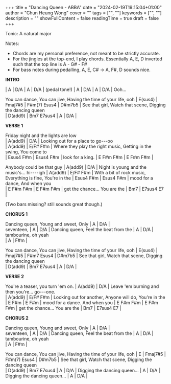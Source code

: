+++ 
title = "Dancing Queen - ABBA" 
date = "2024-02-19T19:15:04+01:00" 
author = "Chun Heung Wong"
cover = "" 
tags = ["", ""] 
keywords = ["", ""] 
description = "" 
showFullContent = false
readingTime = true 
draft = false
+++

Tonic: A natural major

Notes: 
- Chords are my personal preference, not meant to be strictly accurate. 
- For the jingles at the top-end, I play chords. Essentially A, E, D inverted such that the top line is A - G# - F#
- For bass notes during pedalling, A, E, C# -> A, F#, D sounds nice. 

**INTRO**

| A | D/A | A | D/A | (pedal tone!)
| A | D/A | A | D/A | Ooh...

You can dance,   You can jive, Having the time of your life, ooh
| E(sus4)      | Fmaj7#5     | F#m(7)     Esus4      | D#m7b5   |
See that girl,   Watch that scene, Digging the dancing queen   
| D(add9)      | Bm7        E7sus4           | A          | D/A | 

**VERSE 1**

Friday night and the lights are low  
| A(add9)                        | D/A                              |
Looking out for a place to         go---oo  
| A(add9)                        | E/F# F#m                         |
Where they play the right music,   Getting in the swing, You come to   
| Esus4                   F#m    | Esus4          F#m               |
look for a king.
| E  F#m   F#m                   | E  F#m  F#m                      |

Anybody could be that              guy
| A(add9)                        | D/A                              |
Night is young and the music's...  hi----igh 
| A(add9)                        | E/F# F#m                         |
With a bit of rock music,          Everything is fine, You're in the
| Esus4            F#m           | Esus4         F#m                |
mood for a dance,                                      And when you     
| E  F#m   F#m                   | E  F#m  F#m                      |
get the chance...                                     You are the
| Bm7                            | E7sus4             E7            |

(Two bars missing? still sounds great though.)


**CHORUS 1**

Dancing queen, Young and sweet, Only
| A          | D/A                   |  
seventeen,
| A          | D/A                   |
Dancing queen, Feel the beat from the 
| A          | D/A                   |  
tambourine, oh yeah  
| A          | F#m                   |  

You can dance, You can jive, Having the time of your life, ooh
| E(sus4)    | Fmaj7#5     | F#m7       Esus4            | D#m7b5 |
See that girl, Watch that scene, Digging the dancing queen   
| D(add9)    | Bm7        E7sus4           | A           | D/A    | 


**VERSE 2**

You're a teaser, you turn 'em on.
| A(add9)                          | D/A                          |
Leave 'em burning and then you're... go---one.   
| A(add9)                          | E/F# F#m                     |
Looking out for another,             Anyone will do, You're in the 
| E             F#m                | E           F#m              |
mood for a dance.                                    And when you 
| E  F#m   F#m                     | E  F#m  F#m                  |
get the chance...                                       You are the
| Bm7                              | E7sus4             E7        |


**CHORUS 2**

Dancing queen, Young and sweet, Only
| A          | D/A                   |  
seventeen,
| A          | D/A                   |
Dancing queen, Feel the beat from the 
| A          | D/A                   |  
tambourine, oh yeah  
| A          | F#m                   |  

You can dance, You can jive, Having the time of your life, ooh
| E          | Fmaj7#5     | F#m(7)     Esus4            | D#m7b5 |
See that girl, Watch that scene, Digging the dancing queen   
| D(add9)    | Bm7        E7sus4           | A           | D/A    | 
Digging the dancing queen...
|  A                                       |  D/A                 |  
Digging the dancing queen...
|  A                                       |  D/A                 |